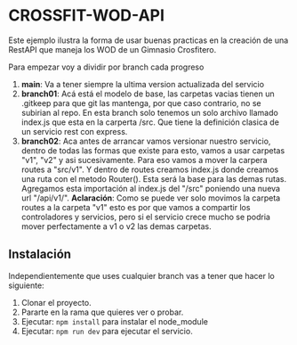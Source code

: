 # CROSSFIT-WOD-API

Este ejemplo ilustra la forma de usar buenas practicas en la creación de una RestAPI que maneja los WOD de un Gimnasio Crosfitero.

Para empezar voy a dividir por branch cada progreso

1. **main**: Va a tener siempre la ultima version actualizada del servicio
2. **branch01**: Acá está el modelo de base, las carpetas vacias tienen un .gitkeep para que git las mantenga, por que caso contrario, no se subirian al repo. En esta branch solo tenemos un solo archivo llamado index.js que esta en la carperta /src. Que tiene la definición clasica de un servicio rest con express.
3. **branch02**: Aca antes de arrancar vamos versionar nuestro servicio, dentro de todas las formas que existe para esto, vamos a usar carpetas "v1", "v2" y asi sucesivamente. Para eso vamos a mover la carpera routes a "src/v1". Y dentro de routes creamos index.js donde creamos una ruta con el metodo Router(). Esta será la base para las demas rutas. Agregamos esta importación al index.js del "/src" poniendo una nueva url "/api/v1/". **Aclaración**: Como se puede ver solo movimos la carpeta routes a la carpeta "v1" esto es por que vamos a compartir los controladores y servicios, pero si el servicio crece mucho se podria mover perfectamente a v1 o v2 las demas carpetas.

## Instalación
Independientemente que uses cualquier branch vas a tener que hacer lo siguiente:
1. Clonar el proyecto.
2. Pararte en la rama que quieres ver o probar.
3. Ejecutar: `npm install` para instalar el node_module
4. Ejecutar: `npm run dev` para ejecutar el servicio.
